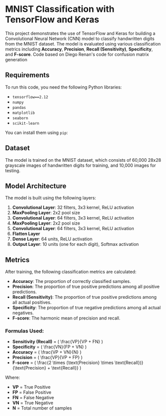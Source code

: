 # MNIST Classification with TensorFlow and Keras

This project demonstrates the use of TensorFlow and Keras for building a Convolutional Neural Network (CNN) model to classify handwritten digits from the MNIST dataset. The model is evaluated using various classification metrics including **Accuracy**, **Precision**, **Recall (Sensitivity)**, **Specificity**, and **F-score**.
Code based on Diego Renan's code for confusion matrix generation

## Requirements

To run this code, you need the following Python libraries:

- `tensorflow==2.12`
- `numpy`
- `pandas`
- `matplotlib`
- `seaborn`
- `scikit-learn`

You can install them using `pip`:


## Dataset

The model is trained on the MNIST dataset, which consists of 60,000 28x28 grayscale images of handwritten digits for training, and 10,000 images for testing.

## Model Architecture

The model is built using the following layers:
1. **Convolutional Layer**: 32 filters, 3x3 kernel, ReLU activation
2. **MaxPooling Layer**: 2x2 pool size
3. **Convolutional Layer**: 64 filters, 3x3 kernel, ReLU activation
4. **MaxPooling Layer**: 2x2 pool size
5. **Convolutional Layer**: 64 filters, 3x3 kernel, ReLU activation
6. **Flatten Layer**
7. **Dense Layer**: 64 units, ReLU activation
8. **Output Layer**: 10 units (one for each digit), Softmax activation

## Metrics

After training, the following classification metrics are calculated:

- **Accuracy**: The proportion of correctly classified samples.
- **Precision**: The proportion of true positive predictions among all positive predictions.
- **Recall (Sensitivity)**: The proportion of true positive predictions among all actual positives.
- **Specificity**: The proportion of true negative predictions among all actual negatives.
- **F-score**: The harmonic mean of precision and recall.

### Formulas Used:

- **Sensitivity (Recall)** = \( \frac{VP}{VP + FN} \)
- **Specificity** = \( \frac{VN}{FP + VN} \)
- **Accuracy** = \( \frac{VP + VN}{N} \)
- **Precision** = \( \frac{VP}{VP + FP} \)
- **F-score** = \( \frac{2 \times (\text{Precision} \times \text{Recall})}{\text{Precision} + \text{Recall}} \)

Where:
- **VP** = True Positive
- **FP** = False Positive
- **FN** = False Negative
- **VN** = True Negative
- **N** = Total number of samples

